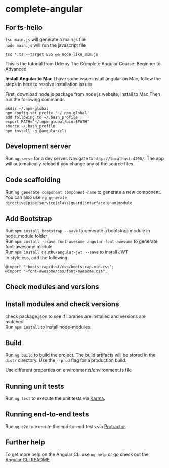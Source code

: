 # complete-angular

## For ts-hello
`tsc main.js` will generate a main.js file\
`node main.js` will run the javascript file

`tsc *.ts --target ES5 && node like_sim.js`

This is the tutorial from Udemy The Complete Angular Course: Beginner to Advanced

**Install Angular to Mac**
I have some issue install angular on Mac, follow the steps in here to resolve installation issues

First, download node js package from node js website, install to Mac
Then run the following commands
```
mkdir ~/.npm-global
npm config set prefix '~/.npm-global'
add following to ~/.bash_profile
export PATH="~/.npm-global/bin:$PATH"
source ~/.bash_profile
npm install -g @angular/cli
```

## Development server

Run `ng serve` for a dev server. Navigate to `http://localhost:4200/`. The app will automatically reload if you change any of the source files.

## Code scaffolding

Run `ng generate component component-name` to generate a new component. You can also use `ng generate directive|pipe|service|class|guard|interface|enum|module`.

## Add Bootstrap

Run `npm install bootstrap --save` to generate a bootstrap module in node_module folder \
Run `npm install --save font-awesome angular-font-awesome` to generate font-awesome module \
Run `npm install @auth0/angular-jwt --save` to install JWT  \
In style.css, add the following
```
@import "~bootstrap/dist/css/bootstrap.min.css";
@import "~font-awesome/css/font-awesome.css";
```

## Check modules and versions

## Install modules and check versions
check package.json to see if libraries are installed and versions are matched\
Run `npm install` to install node-modules.


## Build

Run `ng build` to build the project. The build artifacts will be stored in the `dist/` directory. Use the `--prod` flag for a production build.

Use different properties on environments/environment.ts file

## Running unit tests

Run `ng test` to execute the unit tests via [Karma](https://karma-runner.github.io).

## Running end-to-end tests

Run `ng e2e` to execute the end-to-end tests via [Protractor](http://www.protractortest.org/).

## Further help

To get more help on the Angular CLI use `ng help` or go check out the [Angular CLI README](https://github.com/angular/angular-cli/blob/master/README.md).

